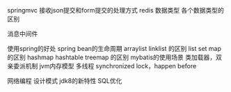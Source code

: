 springmvc 接收json提交和form提交的处理方式
redis 数据类型 各个数据类型的区别

消息中间件

使用spring的好处
spring bean的生命周期
arraylist  linklist 的区别
list set map 的区别
hashmap hashtable treemap 的区别
mybatis的使用场景
类加载器，双亲委派机制
jvm内存模型
多线程 synchronized lock，happen before

网络编程
设计模式
jdk8的新特性
SQL优化